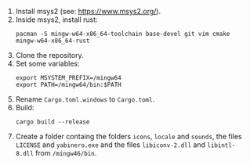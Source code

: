 1. Install msys2 (see: https://www.msys2.org/).
2. Inside msys2, install rust:
   ```
   pacman -S mingw-w64-x86_64-toolchain base-devel git vim cmake mingw-w64-x86_64-rust
   ```
3. Clone the repository.
4. Set some variables:
   ```
   export MSYSTEM_PREFIX=/mingw64
   export PATH=/mingw64/bin:$PATH
   ```
5. Rename ```Cargo.toml.windows``` to ```Cargo.toml```.
6. Build:
   ```
   cargo build --release
   ```
7. Create a folder containg the folders ```icons```, ```locale``` and ```sounds```,
   the files ```LICENSE``` and ```yabinero.exe``` and the files ```libiconv-2.dll```
   and ```libintl-8.dll``` from ```/mingw46/bin```.
